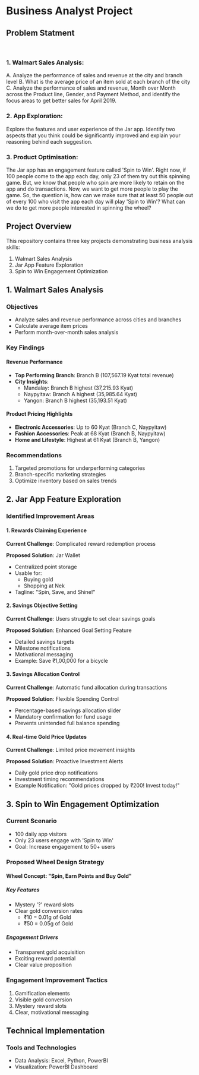 # Business Analyst Project
## Problem Statment
<br>

### 1. Walmart Sales Analysis:
A. Analyze the performance of sales and revenue at the city and branch level 
B. What is the average price of an item sold at each branch of the city 
C. Analyze the performance of sales and revenue, Month over Month across the
Product line, Gender, and Payment Method, and identify the focus areas to
get better sales for April 2019. 
<br>

### 2. App Exploration: 
Explore the features and user experience of the Jar app. Identify two aspects that
you think could be significantly improved and explain your reasoning behind each
suggestion.<br>

### 3. Product Optimisation: 
The Jar app has an engagement feature called 'Spin to Win'.
Right now, if 100 people come to the app each day, only 23 of them try out this
spinning game. But, we know that people who spin are more likely to retain on the
app and do transactions.
Now, we want to get more people to play the game. So, the question is, how can we
make sure that at least 50 people out of every 100 who visit the app each day will
play 'Spin to Win'? What can we do to get more people interested in spinning the
wheel?
<br>

## Project Overview
This repository contains three key projects demonstrating business analysis skills:
1. Walmart Sales Analysis
2. Jar App Feature Exploration
3. Spin to Win Engagement Optimization

## 1. Walmart Sales Analysis

### Objectives
- Analyze sales and revenue performance across cities and branches
- Calculate average item prices
- Perform month-over-month sales analysis

### Key Findings
#### Revenue Performance
- **Top Performing Branch**: Branch B (107,567.19 Kyat total revenue)
- **City Insights**:
  - Mandalay: Branch B highest (37,215.93 Kyat)
  - Naypyitaw: Branch A highest (35,985.64 Kyat)
  - Yangon: Branch B highest (35,193.51 Kyat)

#### Product Pricing Highlights
- **Electronic Accessories**: Up to 60 Kyat (Branch C, Naypyitaw)
- **Fashion Accessories**: Peak at 68 Kyat (Branch B, Naypyitaw)
- **Home and Lifestyle**: Highest at 61 Kyat (Branch B, Yangon)

### Recommendations
1. Targeted promotions for underperforming categories
2. Branch-specific marketing strategies
3. Optimize inventory based on sales trends

## 2. Jar App Feature Exploration

### Identified Improvement Areas

#### 1. Rewards Claiming Experience
**Current Challenge**: Complicated reward redemption process

**Proposed Solution**: Jar Wallet
- Centralized point storage
- Usable for:
  - Buying gold
  - Shopping at Nek
- Tagline: "Spin, Save, and Shine!"

#### 2. Savings Objective Setting
**Current Challenge**: Users struggle to set clear savings goals

**Proposed Solution**: Enhanced Goal Setting Feature
- Detailed savings targets
- Milestone notifications
- Motivational messaging
- Example: Save ₹1,00,000 for a bicycle

#### 3. Savings Allocation Control
**Current Challenge**: Automatic fund allocation during transactions

**Proposed Solution**: Flexible Spending Control
- Percentage-based savings allocation slider
- Mandatory confirmation for fund usage
- Prevents unintended full balance spending

#### 4. Real-time Gold Price Updates
**Current Challenge**: Limited price movement insights

**Proposed Solution**: Proactive Investment Alerts
- Daily gold price drop notifications
- Investment timing recommendations
- Example Notification: "Gold prices dropped by ₹200! Invest today!"

## 3. Spin to Win Engagement Optimization

### Current Scenario
- 100 daily app visitors
- Only 23 users engage with 'Spin to Win'
- Goal: Increase engagement to 50+ users

### Proposed Wheel Design Strategy

#### Wheel Concept: "Spin, Earn Points and Buy Gold"

##### Key Features
- Mystery '?' reward slots
- Clear gold conversion rates
  - ₹10 = 0.01g of Gold
  - ₹50 = 0.05g of Gold

##### Engagement Drivers
- Transparent gold acquisition
- Exciting reward potential
- Clear value proposition

### Engagement Improvement Tactics
1. Gamification elements
2. Visible gold conversion
3. Mystery reward slots
4. Clear, motivational messaging

## Technical Implementation

### Tools and Technologies
- Data Analysis: Excel, Python, PowerBI
- Visualization: PowerBI Dashboard
